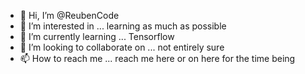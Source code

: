 - 👋 Hi, I’m @ReubenCode
- 👀 I’m interested in ... learning as much as possible
- 🌱 I’m currently learning ... Tensorflow
- 💞️ I’m looking to collaborate on ... not entirely sure
- 📫 How to reach me ... reach me here or on here for the time being

<!---
ReubenCode/ReubenCode is a ✨ special ✨ repository because its `README.md` (this file) appears on your GitHub profile.
You can click the Preview link to take a look at your changes.
--->
